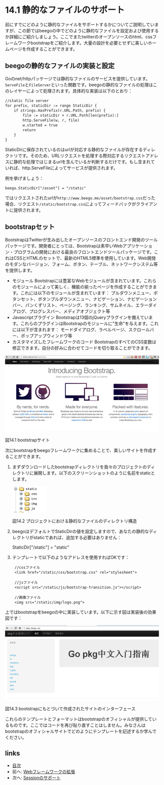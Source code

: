 # 14.1 静的なファイルのサポート
前にすでにどのように静的なファイルをサポートするかについてご説明していますが、この節ではbeegoの中でどのように静的なファイルを設定および使用するか詳細にご紹介しましょう。ここでまたtwitterのオープンソースのhtml、cssフレームワークbootstrapをご紹介します。大量の設計を必要とせずに美しいホームページを作成することができます。

## beegoの静的なファイルの実装と設定
Goのnet/httpパッケージでは静的なファイルのサービスを提供しています。`ServeFile`と`FileServer`といった関数です。beegoの静的なファイルの処理はこのレイヤーによって処理されます。具体的な実装は以下のとおり：

	//static file server
	for prefix, staticDir := range StaticDir {
		if strings.HasPrefix(r.URL.Path, prefix) {
			file := staticDir + r.URL.Path[len(prefix):]
			http.ServeFile(w, r, file)
			w.started = true
			return
		}
	}
	
StaticDirに保存されているのはurlが対応する静的なファイルが存在するディレクトリです。そのため、URLリクエストを処理する際対応するリクエストアドレスに静的な処理ではじまるurlを含んでいるか判断するだけです。もし含まれていれば、http.ServeFileによってサービスが提供されます。

例を挙げましょう：

	beego.StaticDir["/asset"] = "/static"

ではリクエストされたurlが`http://www.beego.me/asset/bootstrap.css`だった場合、リクエスト`/static/bootstrap.css`によってフィードバックがクライアントに提供されます。

## bootstrapセット
BootstrapはTwitterが生み出したオープンソースのフロントエンド開発のツールパッケージです。開発者にとっては、Bootstrapは素早いWebアプリケーション・プログラムの開発における最良のフロントエンドツールパッケージです。これはCSSとHTMLのセットで、最新のHTML5標準を使用しています。Web開発のモダンなバージョン、フォーム、ボタン、テーブル、ネットワークシステム等を提供します。

- モジュール
	Bootstrapには豊富なWebモジュールが含まれています。これらのモジュールによって美しく、機能の揃ったページを作成することができます。これには以下のモジュールが含まれています：
	プルダウンメニュー、ボタンセット、ボタンプルダウンメニュー、ナビゲーション、ナビゲーションバー、パンくずリスト、ページング、ランキング、サムネイル、エラーダイアログ、プログレスバー、メディアオブジェクト等
- Javascriptプラグイン
	Bootstrapは13個のjQueryプラグインを備えています。これらのプラグインはBootstrapのモジュールに"生命"を与えます。これには以下が含まれます：
	モードダイアログ、ラベルページ、スクロールバー、ポップアップウィンドウ等
- カスタマイズしたフレームワークのコード
	BootstrapのすべてのCSS変数は修正できます。自分の好みに合わせてコードを切り取ることができます。

![](images/14.1.bootstrap.png?raw=true)

図14.1 bootstrapサイト

次にbootstrapをbeegoフレームワークに集めることで、美しいサイトを作成することができます。

1. まずダウンロードしたbootstrapディレクトリを我々のプロジェクトのディレクトリに展開します。以下のスクリーンショットのように名前をstaticとします。

	![](images/14.1.bootstrap2.png?raw=true)
	
	図14.2 プロジェクトにおける静的なファイルのディレクトリ構造

2. beegoはデフォルトでStaticDirの値を設定しますので、あなたの静的なディレクトリがstaticであれば、追加する必要はありません：

	StaticDir["/static"] = "static"
	
3. テンプレートで以下のようなアドレスを使用すればOKです：

		//cssファイル
		<link href="/static/css/bootstrap.css" rel="stylesheet">
		
		//jsファイル
		<script src="/static/js/bootstrap-transition.js"></script>
		
		//画像ファイル
		<img src="/static/img/logo.png">

上ではbootstrapをbeegoの中に実装しています。以下に示す図は実装後の効果図です：

![](images/14.1.bootstrap3.png?raw=true)

図14.3 bootstrapにもとづいて作成されたサイトのインターフェース

これらのテンプレートとフォーマットはbootstrapのオフィシャルが提供しているものです。ここではコードを再び貼り直すことはしません。みなさんはbootstrapのオフィシャルサイトでどのようにテンプレートを記述するか学んでください。


## links
   * [目次](<preface.md>)
   * 前へ: [Webフレームワークの拡張](<14.0.md>)
   * 次へ: [Sessionのサポート](<14.2.md>)
